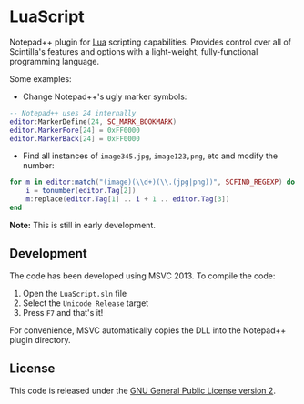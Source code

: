 # LuaScript
Notepad++ plugin for [Lua](http://www.lua.org/) scripting capabilities. Provides control over all of Scintilla's features and options with a light-weight, fully-functional programming language.

Some examples:
- Change Notepad++'s ugly marker symbols:
```lua
-- Notepad++ uses 24 internally
editor:MarkerDefine(24, SC_MARK_BOOKMARK)
editor.MarkerFore[24] = 0xFF0000
editor.MarkerBack[24] = 0xFF0000
```

- Find all instances of `image345.jpg`, `image123,png`, etc and modify the number:
```lua
for m in editor:match("(image)(\\d+)(\\.(jpg|png))", SCFIND_REGEXP) do
    i = tonumber(editor.Tag[2])
    m:replace(editor.Tag[1] .. i + 1 .. editor.Tag[3])
end
```


**Note:** This is still in early development.

## Development
The code has been developed using MSVC 2013. To compile the code:

1. Open the `LuaScript.sln` file
2. Select the `Unicode Release` target
3. Press `F7` and that's it!

For convenience, MSVC automatically copies the DLL into the Notepad++ plugin directory. 

## License
This code is released under the [GNU General Public License version 2](http://www.gnu.org/licenses/gpl-2.0.txt).
